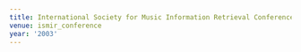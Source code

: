 ```yaml
---
title: International Society for Music Information Retrieval Conference (2003)
venue: ismir_conference
year: '2003'
---
```

